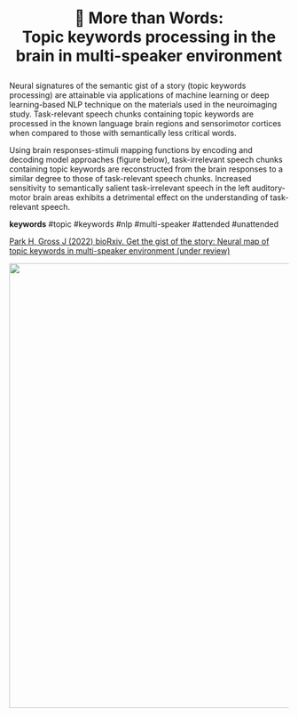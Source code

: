 # <p align="center">🧠 More than Words:<br>Topic keywords processing in the brain in multi-speaker environment</p>

Neural signatures of the semantic gist of a story (topic keywords processing) are attainable via applications of machine learning or deep learning-based NLP technique on the materials used in the neuroimaging study. 
Task-relevant speech chunks containing topic keywords are processed in the known language brain regions and sensorimotor cortices when compared to those with semantically less critical words. 

Using brain responses-stimuli mapping functions by encoding and decoding model approaches (figure below), task-irrelevant speech chunks containing topic keywords are reconstructed from the brain responses to a similar degree to those of task-relevant speech chunks. 
Increased sensitivity to semantically salient task-irrelevant speech in the left auditory-motor brain areas exhibits a detrimental effect on the understanding of task-relevant speech. 

**keywords**
#topic #keywords #nlp #multi-speaker #attended #unattended

[Park H, Gross J (2022) bioRxiv. Get the gist of the story: Neural map of topic keywords in multi-speaker environment (under review)](https://www.biorxiv.org/content/10.1101/2022.05.05.490770v1)

<p align="center">
<img src="https://www.biorxiv.org/content/biorxiv/early/2022/05/05/2022.05.05.490770/F1/graphic-1.large.jpg?width=800&height=600&carousel=1" width="800">
</p>
